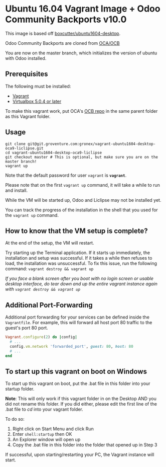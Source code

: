 # Ubuntu 16.04 Vagrant Image + Odoo Community Backports v10.0

This image is based off [boxcutter/ubuntu1604-desktop](https://atlas.hashicorp.com/box-cutter/boxes/ubuntu1604-desktop).

Odoo Community Backports are cloned from [OCA/OCB](https://github.com/oca/ocb)

You are now on the master branch, which initializes the version of ubuntu
with Odoo installed.

## Prerequisites

The following must be installed:

+ [Vagrant](https://www.vagrantup.com/)
+ [Virtualbox 5.0.4 or later](https://www.virtualbox.org/)

To make this vagrant work, put OCA's [OCB repo](https://www.github.com/OCA/OCB/)
in the same parent folder as this Vagrant folder.

## Usage

```shell
git clone git@git.groventure.com:gronex/vagrant-ubuntu1604-desktop-oca9-liclipse.git
cd vagrant-ubuntu1604-desktop-oca9-liclipse
git checkout master # This is optional, but make sure you are on the master branch!
vagrant up
```

Note that the default password for user `vagrant` is **`vagrant`**.

Please note that on the first `vagrant up` command, it will take a while to run
and install.

While the VM will be started up, Odoo and Liclipse may not be installed yet.

You can track the progress of the installation in the shell that you used for
the `vagrant up` command.

## How to know that the VM setup is complete?

At the end of the setup, the VM will restart.

Try starting up the Terminal application. If it starts up immediately, the
installation and setup was successful. If it takes a while then refuses to load,
the installation was unsuccessful. To fix this issue, run the following
command: `vagrant destroy && vagrant up`

*If you face a blank screen after you boot with no login screen or
usable desktop interface, do tear down and up the entire vagrant
instance again with `vagrant destroy && vagrant up`*

## Additional Port-Forwarding

Additional port forwarding for your services can be defined inside the
`Vagrantfile`. For example, this will forward all host port 80 traffic
to the guest's port 80 port.

```ruby
Vagrant.configure(2) do |config|
  # ...
  config.vm.network 'forwarded_port', guest: 80, host: 80
  # ...
end
```

## To start up this vagrant on boot on Windows

To start up this vagrant on boot, put the .bat file in this folder into your
startup folder.

**Note**: This will only work if this vagrant folder in on the Desktop AND you
did not rename this folder. If you did either, please edit the first line of the
.bat file to *cd* into your vagrant folder.

To do so:

1. Right click on Start Menu and click Run
2. Enter `shell:startup` then OK
3. An Explorer window will open up
4. Copy the .bat file in this folder into the folder that opened up in Step 3

If successful, upon starting/restarting your PC, the Vagrant instance will start.
